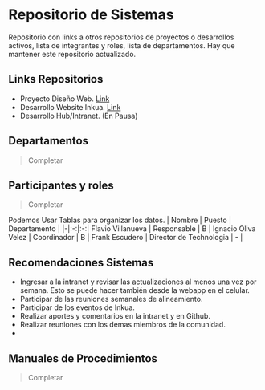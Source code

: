 # Repositorio de Sistemas
Repositorio con links a otros repositorios de proyectos o desarrollos activos, lista de integrantes y roles, lista de departamentos.
Hay que mantener este repositorio actualizado.

## Links Repositorios
- Proyecto Diseño Web. [Link]()
- Desarrollo Website Inkua. [Link]()
- Desarrollo Hub/Intranet. (En Pausa)


## Departamentos
> Completar

## Participantes y roles
> Completar

Podemos Usar Tablas para organizar los datos.
| Nombre | Puesto | Departamento |
|-|:-:|:-:|
Flavio Villanueva | Responsable | B |
Ignacio Oliva Velez | Coordinador | B |
Frank Escudero | Director de Technologia | - |

<!--
## ¿Cómo funcionan los niveles?
> Idea borrador para aplicar en Sistemas.

Cada una de estas cosas suma puntos al nivel y también podrian ser "Badges".
| Puntos | Nivel |
|:-:|-|
1|Participación en Reuniones.
1|Participación en trabajos grupales.
1|Crear aportes en Github.
1|Crear y liderar reuniones.
1|Explicar que es Inkua.
10|Llegar a responsable o coordinador. 
> Completar
-->

## Recomendaciones Sistemas
- Ingresar a la intranet y revisar las actualizaciones al menos una vez por semana. Esto se puede hacer también desde la webapp en el celular. 
- Participar de las reuniones semanales de alineamiento.
- Participar de los eventos de Inkua.
- Realizar aportes y comentarios en la intranet y en Github.
- Realizar reuniones con los demas miembros de la comunidad.
- 

## Manuales de Procedimientos
> Completar
